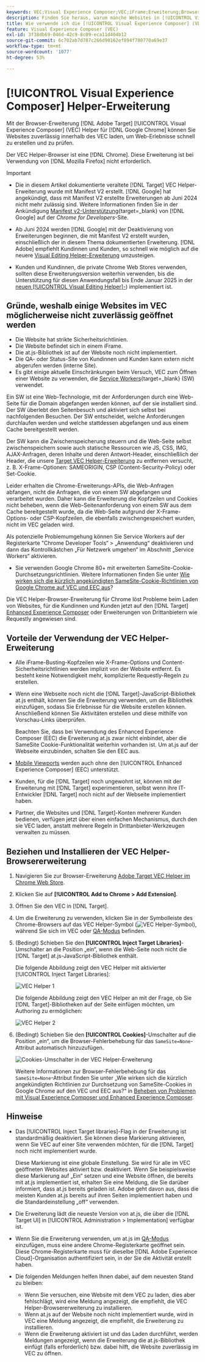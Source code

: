 ```yaml
---
keywords: VEC;Visual Experience Composer;VEC;iFrame;Erweiterung;Browser
description: Finden Sie heraus, warum manche Websites in [!UICONTROL Visual Experience Composer] (VEC) möglicherweise nicht zuverlässig geöffnet werden. Mit der VEC Helper-Browser-Erweiterung können Sie Websites zuverlässig innerhalb des VEC laden.
title: Wie verwende ich die [!UICONTROL Visual Experience Composer] (VEC) Helper-Erweiterung?
feature: Visual Experience Composer (VEC)
exl-id: 3f38db69-046d-42c9-8c09-eca11d404b12
source-git-commit: 6c702ab7d787c266d90162ef894f780770a69e37
workflow-type: tm+mt
source-wordcount: '1077'
ht-degree: 53%

---
```


# [!UICONTROL Visual Experience Composer] Helper-Erweiterung

Mit der Browser-Erweiterung [!DNL Adobe Target] [!UICONTROL Visual Experience Composer] (VEC) Helper für [!DNL Google Chrome] können Sie Websites zuverlässig innerhalb des VEC laden, um Web-Erlebnisse schnell zu erstellen und zu prüfen.

Der VEC Helper-Browser ist eine [!DNL Chrome]. Diese Erweiterung ist bei Verwendung von [!DNL Mozilla Firefox] nicht erforderlich.

>[!IMPORTANT]
>
>* Die in diesem Artikel dokumentierte veraltete [!DNL Target] VEC Helper-Erweiterung wurde mit Manifest V2 erstellt. [!DNL Google] hat angekündigt, dass mit Manifest V2 erstellte Erweiterungen ab Juni 2024 nicht mehr zulässig sind. Weitere Informationen finden Sie in der Ankündigung [Manifest v2-Unterstützung](https://developer.chrome.com/docs/extensions/develop/migrate/mv2-deprecation-timeline){target=_blank} von [!DNL Google] auf der *Chrome for Developers*-Site.
>
>* Ab Juni 2024 werden [!DNL Google] mit der Deaktivierung von Erweiterungen beginnen, die mit Manifest V2 erstellt wurden, einschließlich der in diesem Thema dokumentierten Erweiterung. [!DNL Adobe] empfiehlt Kundinnen und Kunden, so schnell wie möglich auf die neuere [Visual Editing Helper-Erweiterung](/help/main/c-experiences/c-visual-experience-composer/r-troubleshoot-composer/visual-editing-helper-extension.md) umzusteigen.
>
>* Kunden und Kundinnen, die private Chrome Web Stores verwenden, sollten diese Erweiterungsversion weiterhin verwenden, bis die Unterstützung für diesen Anwendungsfall bis Ende Januar 2025 in der [neuen [!UICONTROL Visual Editing Helper]-](/help/main/c-experiences/c-visual-experience-composer/r-troubleshoot-composer/visual-editing-helper-extension.md)) implementiert ist.

## Gründe, weshalb einige Websites im VEC möglicherweise nicht zuverlässig geöffnet werden

* Die Website hat strikte Sicherheitsrichtlinien.
* Die Website befindet sich in einem iFrame.
* Die at.js-Bibliothek ist auf der Website noch nicht implementiert.
* Die QA- oder Status-Site von Kundinnen und Kunden kann extern nicht abgerufen werden (interne Site).
* Es gibt einige aktuelle Einschränkungen beim Versuch, VEC zum Öffnen einer Website zu verwenden, die [Service Workers](https://developer.mozilla.org/de/docs/Web/API/Service_Worker_API){target=_blank} (SW) verwendet.

Ein SW ist eine Web-Technologie, mit der Anforderungen durch eine Web-Seite für die Domain abgefangen werden können, auf der sie installiert sind. Der SW überlebt den Seitenbesuch und aktiviert sich selbst bei nachfolgenden Besuchen. Der SW entscheidet, welche Anforderungen durchlaufen werden und welche stattdessen abgefangen und aus einem Cache bereitgestellt werden.

Der SW kann die Zwischenspeicherung steuern und die Web-Seite selbst zwischenspeichern sowie auch statische Ressourcen wie JS, CSS, IMG, AJAX-Anfragen, deren Inhalte und deren Antwort-Header, einschließlich der Header, die unsere [Target VEC Helper-Erweiterung](/help/main/c-experiences/c-visual-experience-composer/r-troubleshoot-composer/vec-helper-browser-extension.md) zu entfernen versucht, z. B. X-Frame-Optionen: SAMEORIGIN, CSP (Content-Security-Policy) oder Set-Cookie.

Leider erhalten die Chrome-Erweiterungs-APIs, die Web-Anfragen abfangen, nicht die Anfragen, die von einem SW abgefangen und verarbeitet wurden. Daher kann die Erweiterung die Kopfzeilen und Cookies nicht beheben, wenn die Web-Seitenanforderung von einem SW aus dem Cache bereitgestellt wurde, da die Web-Seite aufgrund der X-Frame-Options- oder CSP-Kopfzeilen, die ebenfalls zwischengespeichert wurden, nicht im VEC geladen wird.

Als potenzielle Problemumgehung können Sie Service Workers auf der Registerkarte &quot;Chrome Developer Tools“ > „Anwendung“ deaktivieren und dann das Kontrollkästchen „Für Netzwerk umgehen“ im Abschnitt „Service Workers“ aktivieren.

* Sie verwenden Google Chrome 80+ mit erweiterten SameSite-Cookie-Durchsetzungsrichtlinien. Weitere Informationen finden Sie unter [Wie wirken sich die kürzlich angekündigten SameSite-Cookie-Richtlinien von Google Chrome auf VEC und EEC aus](/help/main/c-experiences/c-visual-experience-composer/r-troubleshoot-composer/issues-related-to-the-visual-experience-composer-vec-and-enhanced-experience-composer-eec.md#samesite)?

Die VEC Helper-Browser-Erweiterung für Chrome löst Probleme beim Laden von Websites, für die Kundinnen und Kunden jetzt auf den [!DNL Target] [Enhanced Experience Composer](/help/main/administrating-target/visual-experience-composer-set-up.md#eec) oder Erweiterungen von Drittanbietern wie Requestly angewiesen sind.

## Vorteile der Verwendung der VEC Helper-Erweiterung

* Alle iFrame-Busting-Kopfzeilen wie X-Frame-Options und Content-Sicherheitsrichtlinien werden implizit von der Website entfernt. Es besteht keine Notwendigkeit mehr, komplizierte Requestly-Regeln zu erstellen.
* Wenn eine Webseite noch nicht die [!DNL Target]-JavaScript-Bibliothek at.js enthält, können Sie die Erweiterung verwenden, um die Bibliothek einzufügen, sodass Sie Erlebnisse für die Website erstellen können. Anschließend können Sie Aktivitäten erstellen und diese mithilfe von Vorschau-Links überprüfen.

  Beachten Sie, dass bei Verwendung des Enhanced Experience Composer (EEC) die Erweiterung at.js zwar nicht einbindet, aber die SameSite Cookie-Funktionalität weiterhin vorhanden ist. Um at.js auf der Webseite einzubinden, schalten Sie den EEC aus.

* [Mobile Viewports](/help/main/c-experiences/c-visual-experience-composer/mobile-viewports.md) werden auch ohne den [!UICONTROL Enhanced Experience Composer] (EEC) unterstützt. 
* Kunden, für die [!DNL Target] noch ungewohnt ist, können mit der Erweiterung mit [!DNL Target] experimentieren, selbst wenn ihre IT-Entwickler [!DNL Target] noch nicht auf der Webseite implementiert haben.
* Partner, die Websites und [!DNL Target]-Konten mehrerer Kunden bedienen, verfügen jetzt über einen einfachen Mechanismus, durch den sie VEC laden, anstatt mehrere Regeln in Drittanbieter-Werkzeugen verwalten zu müssen.

## Beziehen und Installieren der VEC Helper-Browsererweiterung

1. Navigieren Sie zur Browser-Erweiterung [Adobe Target VEC Helper im Chrome Web Store](https://chrome.google.com/webstore/detail/adobe-target-vec-helper/ggjpideecfnbipkacplkhhaflkdjagak).
1. Klicken Sie auf **[!UICONTROL Add to Chrome > Add Extension]**.
1. Öffnen Sie den VEC in [!DNL Target].
1. Um die Erweiterung zu verwenden, klicken Sie in der Symbolleiste des Chrome-Browsers auf das VEC Helper-Symbol (![VEC Helper-Symbol](/help/main/c-experiences/c-visual-experience-composer/r-troubleshoot-composer/assets/vec-help-extension.png)), während Sie sich im VEC oder [QA-Modus](/help/main/c-activities/c-activity-qa/activity-qa.md) befinden.
1. (Bedingt) Schieben Sie den **[!UICONTROL Inject Target Libraries]**-Umschalter an die Position „ein“, wenn die Web-Seite noch nicht die [!DNL Target] at.js-JavaScript-Bibliothek enthält.

   Die folgende Abbildung zeigt den VEC Helper mit aktivierter [!UICONTROL Inject Target Libraries]:

   ![VEC Helper 1](/help/main/c-experiences/c-visual-experience-composer/r-troubleshoot-composer/assets/vec-help-extension-1.png)

   Die folgende Abbildung zeigt den VEC Helper an mit der Frage, ob Sie [!DNL Target]-Bibliotheken auf der Seite einfügen möchten, um Authoring zu ermöglichen:

   ![VEC Helper 2](/help/main/c-experiences/c-visual-experience-composer/r-troubleshoot-composer/assets/vec-helper.png)

1. (Bedingt) Schieben Sie den **[!UICONTROL Cookies]**-Umschalter auf die Position „ein“, um die Browser-Fehlerbehebung für das `SameSite=None`-Attribut automatisch hinzuzufügen.

   ![Cookies-Umschalter in der VEC Helper-Erweiterung](/help/main/c-experiences/c-visual-experience-composer/r-troubleshoot-composer/assets/cookies-vec-helper.png)

   Weitere Informationen zur Browser-Fehlerbehebung für das `SameSite=None`-Attribut finden Sie unter „Wie wirken sich die kürzlich angekündigten Richtlinien zur Durchsetzung von SameSite-Cookies in Google Chrome auf den VEC und EEC aus?“ in [Beheben von Problemen mit Visual Experience Composer und Enhanced Experience Composer](/help/main/c-experiences/c-visual-experience-composer/r-troubleshoot-composer/issues-related-to-the-visual-experience-composer-vec-and-enhanced-experience-composer-eec.md#samesite).

## Hinweise

* Das [!UICONTROL Inject Target libraries]-Flag in der Erweiterung ist standardmäßig deaktiviert. Sie können diese Markierung aktivieren, wenn Sie VEC auf einer Site verwenden möchten, für die [!DNL Target] noch nicht implementiert wurde.

  Diese Markierung ist eine globale Einstellung. Sie wird für alle im VEC geöffneten Websites aktiviert bzw. deaktiviert. Wenn Sie beispielsweise diese Markierung auf „Ein“ setzen und eine Website öffnen, die bereits mit at.js implementiert ist, erhalten Sie eine Meldung, die Sie darüber informiert, dass at.js bereits geladen ist. Adobe geht davon aus, dass die meisten Kunden at.js bereits auf ihren Seiten implementiert haben und die Standardeinstellung „off“ verwenden.

* Die Erweiterung lädt die neueste Version von at.js, die über die [!DNL Target UI] in [!UICONTROL Administration > Implementation] verfügbar ist.
* Wenn Sie die Erweiterung verwenden, um at.js im [QA-Modus](/help/main/c-activities/c-activity-qa/activity-qa.md) einzufügen, muss eine andere Chrome-Registerkarte geöffnet sein. Diese Chrome-Registerkarte muss für dieselbe [!DNL Adobe Experience Cloud]-Organisation authentifiziert sein, in der Sie die Aktivität erstellt haben.
* Die folgenden Meldungen helfen Ihnen dabei, auf dem neuesten Stand zu bleiben:

   * Wenn Sie versuchen, eine Website mit dem VEC zu laden, dies aber fehlschlägt, wird eine Meldung angezeigt, die empfiehlt, die VEC Helper-Browsererweiterung zu installieren.
   * Wenn at.js auf der Website noch nicht implementiert wurde, wird in VEC eine Meldung angezeigt, die empfiehlt, die Erweiterung zu installieren.
   * Wenn die Erweiterung aktiviert ist und das Laden durchführt, werden Meldungen angezeigt, wenn die Erweiterung die at.js-Bibliothek einfügt (falls erforderlich) bzw. dabei hilft, die Website zuverlässig im VEC zu öffnen.
